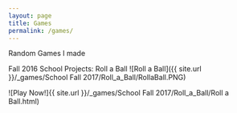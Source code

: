 ```yaml
---
layout: page
title: Games
permalink: /games/
---
```


Random Games I made

Fall 2016 School Projects:
Roll a Ball
![Roll a Ball]({{ site.url }}/_games/School Fall 2017/Roll_a_Ball/RollaBall.PNG)

![Play Now!]{{ site.url }}/_games/School Fall 2017/Roll_a_Ball/Roll a Ball.html)